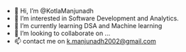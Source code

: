- 👋 Hi, I’m @KotlaManjunadh
- 👀 I’m interested in Software Development and Analytics.
- 🌱 I’m currently learning DSA and Machine learning
- 💞️ I’m looking to collaborate on ...
- 📫 contact me on k.manjunadh2002@gmail.com

<!---
KotlaManjunadh/KotlaManjunadh is a ✨ special ✨ repository because its `README.md` (this file) appears on your GitHub profile.
You can click the Preview link to take a look at your changes.
--->
